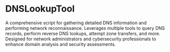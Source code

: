 # DNSLookupTool
A comprehensive script for gathering detailed DNS information and performing network reconnaissance. Leverages multiple tools to query DNS records, perform reverse DNS lookups, attempt zone transfers, and more. Designed for network administrators and cybersecurity professionals to enhance domain analysis and security assessments.
